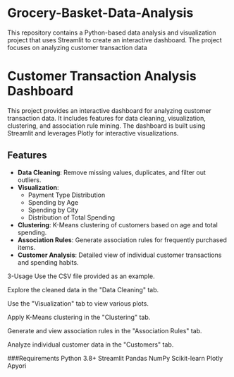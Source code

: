 # Grocery-Basket-Data-Analysis
This repository contains a Python-based data analysis and visualization project that uses Streamlit to create an interactive dashboard. The project focuses on analyzing customer transaction data
# Customer Transaction Analysis Dashboard

This project provides an interactive dashboard for analyzing customer transaction data. It includes features for data cleaning, visualization, clustering, and association rule mining. The dashboard is built using Streamlit and leverages Plotly for interactive visualizations.

## Features

- **Data Cleaning**: Remove missing values, duplicates, and filter out outliers.
- **Visualization**:
  - Payment Type Distribution
  - Spending by Age
  - Spending by City
  - Distribution of Total Spending
- **Clustering**: K-Means clustering of customers based on age and total spending.
- **Association Rules**: Generate association rules for frequently purchased items.
- **Customer Analysis**: Detailed view of individual customer transactions and spending habits.

3-Usage
  Use the CSV file provided as an example.

  Explore the cleaned data in the "Data Cleaning" tab.

  Use the "Visualization" tab to view various plots.

  Apply K-Means clustering in the "Clustering" tab.

  Generate and view association rules in the "Association Rules" tab.

  Analyze individual customer data in the "Customers" tab.

###Requirements
Python 3.8+
Streamlit
Pandas
NumPy
Scikit-learn
Plotly
Apyori
